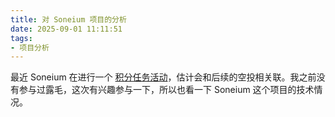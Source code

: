 ```yaml
---
title: 对 Soneium 项目的分析
date: 2025-09-01 11:11:51
tags:
- 项目分析
---
```


最近 Soneium 在进行一个 [积分任务活动](https://portal.soneium.org/en/profile/0x62553349432e9574f5953D379374b9893b148E05)，估计会和后续的空投相关联。我之前没有参与过露毛，这次有兴趣参与一下，所以也看一下 Soneium 这个项目的技术情况。


